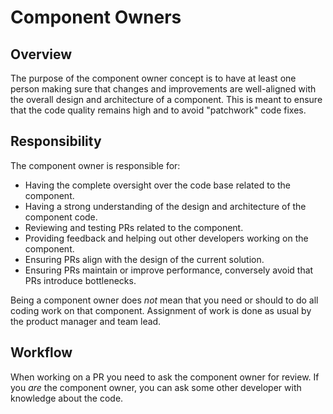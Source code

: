 # Component Owners

## Overview

The purpose of the component owner concept is to have at least one person making sure that changes and improvements are well-aligned with the overall design and architecture of a component. This is meant to ensure that the code quality remains high and to avoid "patchwork" code fixes.

## Responsibility

The component owner is responsible for:

* Having the complete oversight over the code base related to the component.
* Having a strong understanding of the design and architecture of the component code.
* Reviewing and testing PRs related to the component.
* Providing feedback and helping out other developers working on the component.
* Ensuring PRs align with the design of the current solution.
* Ensuring PRs maintain or improve performance, conversely avoid that PRs introduce bottlenecks.


Being a component owner does _not_ mean that you need or should to do all coding work on that component. Assignment of work is done as usual by the product manager and team lead.
   
## Workflow

When working on a PR you need to ask the component owner for review. If you _are_ the component owner, you can ask some other developer with knowledge about the code.
